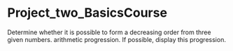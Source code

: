 # Project_two_BasicsCourse
Determine whether it is possible to form a decreasing order from three given numbers. arithmetic progression. If possible, display this progression.
